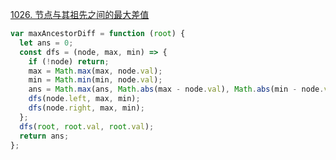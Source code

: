 [1026. 节点与其祖先之间的最大差值](https://leetcode.cn/problems/maximum-difference-between-node-and-ancestor/description/)

```javascript
var maxAncestorDiff = function (root) {
  let ans = 0;
  const dfs = (node, max, min) => {
    if (!node) return;
    max = Math.max(max, node.val);
    min = Math.min(min, node.val);
    ans = Math.max(ans, Math.abs(max - node.val), Math.abs(min - node.val));
    dfs(node.left, max, min);
    dfs(node.right, max, min);
  };
  dfs(root, root.val, root.val);
  return ans;
};
```